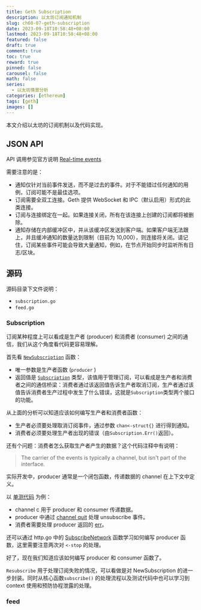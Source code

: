 ```yaml
---
title: Geth Subscription
description: 以太坊订阅通知机制
slug: ch60-07-geth-subscription
date: 2023-09-18T10:58:48+08:00
lastmod: 2023-09-18T10:58:48+08:00
featured: false
draft: true
comment: true
toc: true
reward: true
pinned: false
carousel: false
math: false
series:
  - 以太坊情景分析
categories: [ethereum]
tags: [geth]
images: []
---
```

本文介绍以太坊的订阅机制以及代码实现。

## JSON API

API 调用参见官方说明 [Real-time events](https://geth.ethereum.org/docs/interacting-with-geth/rpc/pubsub)

需要注意的是：

- 通知仅针对当前事件发送，而不是过去的事件。对于不能错过任何通知的用例，订阅可能不是最佳选项。
- 订阅需要全双工连接。Geth 提供 WebSocket 和 IPC（默认启用）形式的此类连接。
- 订阅与连接绑定在一起。如果连接关闭，所有在该连接上创建的订阅都将被删除。
- 通知存储在内部缓冲区中，并从该缓冲区发送到客户端。如果客户端无法跟上，并且缓冲通知的数量达到限制（目前为 10,000），则连接将关闭。请记住，订阅某些事件可能会导致大量通知，例如，在节点开始同步时监听所有日志/区块。

## 源码

源码目录下文件说明：

- `subscription.go`
- `feed.go`

### Subscription

订阅某种程度上可以看成是生产者 (producer) 和消费者 (consumer) 之间的通信，我们从这个角度看代码更容易理解。

首先看 [`NewSubscription`](https://github.com/ethereum/go-ethereum/blob/89ccc680da96429df7206e583e818ad3b0fe7466/event/subscription.go#L49) 函数：

- 唯一参数是生产者函数 (`producer` )
- 返回值是 [`Subscription`](https://github.com/ethereum/go-ethereum/blob/89ccc680da96429df7206e583e818ad3b0fe7466/event/subscription.go#L41) 类型，该值用于管理订阅，可以看成是生产者和消费者之间的通信桥梁：消费者通过该返回值告诉生产者取消订阅，生产者通过该值告诉消费者生产过程中发生了什么错误，这就是`Subscription`类型两个接口的功能。

从上面的分析可以知道应该如何编写生产者和消费者函数：

- 生产者必须要处理取消订阅事件，通过参数 `chan<-struct{}` 进行得到通知。
- 消费者必须要处理生产者出现的错误（由`Subscription.Err()`返回）。

还有个问题：消费者怎么获取生产者产生的数据？这个代码注释中有说明：

> The carrier of the events is typically a channel, but isn't part of the interface.

实际开发中，producer 通常是一个闭包函数，传递数据的 channel 在上下文中定义。

以 [单测代码](https://github.com/ethereum/go-ethereum/blob/89ccc680da96429df7206e583e818ad3b0fe7466/event/subscription_test.go#L30) 为例：

- channel c 用于 producer 和 consumer 传递数据。
- producer 中通过 [channel quit](<https://github.com/ethereum/go-ethereum/blob/89ccc680da96429df7206e583e818ad3b0fe7466/event/subscription_test.go#L38>) 处理 unsubscribe 事件。
- 消费者需要处理 producer 返回的 [err](https://github.com/ethereum/go-ethereum/blob/89ccc680da96429df7206e583e818ad3b0fe7466/event/subscription_test.go#L58)。

还可以通过 http.go 中的 [SubscribeNetwork](https://github.com/ethereum/go-ethereum/blob/89ccc680da96429df7206e583e818ad3b0fe7466/p2p/simulations/http.go#L123) 函数学习如何编写 producer 函数，这里需要注意两次对 `<-stop` 的处理。

好了，现在我们知道应该如何编写 producer 和 consumer 函数了。

`Resubscribe` 用于处理订阅失败的情况，可以看做是对 NewSubscription 的进一步封装。同时从核心函数`subscribe()` 的处理流程以及测试代码中也可以学习到 context 使用和预防协程泄露的处理。

### feed
